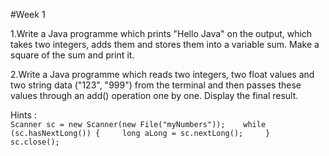 #Week 1

1.Write a Java programme which prints "Hello Java" on the output, which takes two integers, adds them and stores them into a variable sum. Make a square of the sum and print it.

2.Write a Java programme which reads two integers, two float values and two string data ("123", "999") from the terminal and then passes these values through an add() operation one by one.  Display the final result. 

Hints :   
        ```
        Scanner sc = new Scanner(new File("myNumbers"));   
        while (sc.hasNextLong()) {    
            long aLong = sc.nextLong();    
        }    
        sc.close();    
        ```
        

